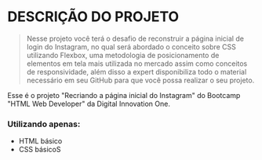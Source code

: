 # DESCRIÇÃO DO PROJETO

> Nesse projeto você terá o desafio de reconstruir a página inicial de login do Instagram, no qual será abordado o conceito sobre CSS utilizando Flexbox, uma metodologia de posicionamento de elementos em tela mais utilizada no mercado assim como conceitos de responsividade, além disso a expert disponibiliza todo o material necessário em seu GitHub para que você possa realizar o seu projeto.

Esse é o projeto "Recriando a página inicial do Instagram" do Bootcamp "HTML Web Developer" da Digital Innovation One.

### Utilizando apenas:

- HTML básico
- CSS básicoS
